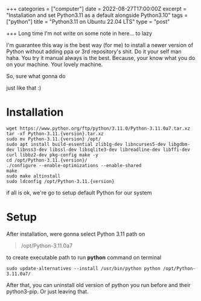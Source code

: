 +++
categories = ["computer"]
date = 2022-08-27T17:00:00Z
excerpt = "Installation and set Python3.11 as a default alongside Python3.10"
tags = ["python"]
title = "Python3.11 on Ubuntu 22.04 LTS"
type = "post"

+++
Long time I'm not write on some note in here... to lazy

I'm guarantee this way is the best way (for me) to install a newer version of Python without adding ppa or 3rd repository's shit. Do it your self man haha. You try it manual always is the best. Because, your know what you do on your machine. Your lovely machine. 

So, sure what gonna do

just like that :)

# Installation

    wget https://www.python.org/ftp/python/3.11.0/Python-3.11.0a7.tar.xz
    tar -xf Python-3.11.{version}.tar.xz
    sudo mv Python-3.11.{version} /opt/
    sudo apt install build-essential zlib1g-dev libncurses5-dev libgdbm-dev libnss3-dev libssl-dev libsqlite3-dev libreadline-dev libffi-dev curl libbz2-dev pkg-config make -y
    cd /opt/Python-3.11.{version}/
    ./configure --enable-optimizations --enable-shared
    make
    sudo make altinstall
    sudo ldconfig /opt/Python-3.11.{version}

if all is ok, we're go to setup default Python for our system

# Setup

After installation, were gonna select Python 3.11 path on 

> /opt/Python-3.11.0a7

to create executable path to run **python** command on terminal

    sudo update-alternatives --install /usr/bin/python python /opt/Python-3.11.0a7/

After that, you can uninstall old version of python you run before and their python3-pip. Or just leaving that.